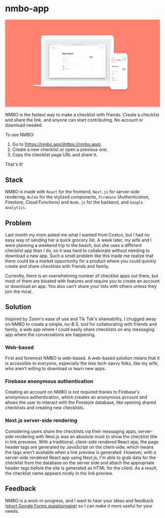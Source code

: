 # nmbo-app

![](https://github.com/kennethlng/nmbo-app/blob/master/src/assets/images/Cover@1x.png?raw=true)

NMBO is the fastest way to make a checklist with friends. Create a checklist and share the link, and anyone can start contributing. No account or download needed. 

To use NMBO: 

1. Go to [https://nmbo.app](https://nmbo.app). 
2. Create a new checklist or open a previous one.
3. Copy the checklist page URL and share it.

That's it! 

## Stack

NMBO is made with `React` for the frontend, `Next.js` for server-side rendering, `Bulma` for the stylized components, `Firebase` (Authentication, Firestore, Cloud Functions) and `Node.js` for the backend, and `Google Analytics`. 

## Problem

Last month my mom asked me what I wanted from Costco, but I had no easy way of sending her a quick grocery list. A week later, my wife and I were planning a weekend trip to the beach, but she uses a different checklist app than I do, so it was hard to collaborate without needing to download a new app. Such a small problem like this made me realize that there could be a market opportunity for a product where you could quickly create and share checklists with friends and family. 

Currently, there is an overwhelming number of checklist apps out there, but most of them are bloated with features and require you to create an account or download an app. You also can't share your lists with others unless they join the moat. 

## Solution

Inspired by Zoom's ease of use and Tik Tok's shareability, I chugged away on NMBO to create a simple, no-B.S. tool for collaborating with friends and family, a web app where I could easily share checklists on any messaging app where the conversations are happening. 

### Web-based

First and foremost NMBO is web-based. A web-based solution means that it is accessible to *everyone*, especially the less tech-savvy folks, like my wife, who aren't willing to download or learn new apps. 

### Firebase anonymous authentication

Creating an account on NMBO is not required thanks to Firebase's anonymous authentication, which creates an anonymous account and allows the user to interact with the Firestore database, like opening shared checklists and creating new checklists. 

### Next.js server-side rendering

Considering users share the checklists via their messaging apps, server-side rendering with Next.js was an absolute must to show the checklist title in link previews. With a traditional, client-side rendered React app, the page header tags are generated by JavaScript on the client-side, which means the tags aren't available when a link preview is generated. However, with a server-side rendered React app using Next.js, I'm able to grab data for the checklist from the database on the server side and attach the appropriate header tags before the site is generated as HTML for the client. As a result, the checklist name appears nicely in the link preview. 

## Feedback

NMBO is a work-in-progress, and I want to hear your ideas and feedback ([short Google Forms questionnaire](https://docs.google.com/forms/d/e/1FAIpQLSf_GusPzzA4M1xNiKxHHVwEj4Q3iz_fWrX9pJXihlIjcdVmaQ/viewform)) so I can make it more useful for your needs. 
